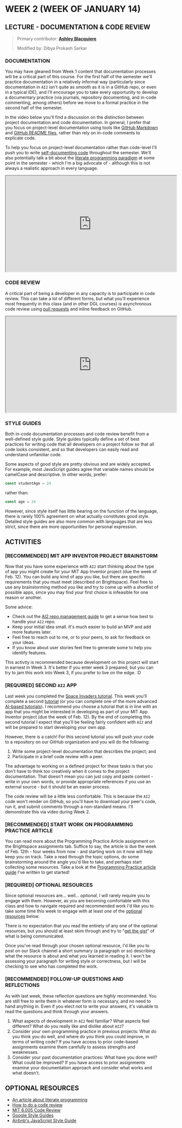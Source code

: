 # WEEK 2 (WEEK OF JANUARY 14)
## LECTURE - DOCUMENTATION & CODE REVIEW

> Primary contributor: **[Ashley Blacquiere](https://ca.linkedin.com/in/ashley-blacquiere)**
>
> Modified by: Dibya Prokash Sarkar

### DOCUMENTATION
You may have gleaned from Week 1 content that documentation processes will be a critical part of this course. For the first half of the semester we'll practice documentation in a relatively informal way (particularly since documentation in `AI2` isn't quite as smooth as it is in a GitHub repo, or even in a typical IDE), and I'll encourage you to take every opportunity to develop a documentary practice (via journals, repository documenting, and in-code commenting, among others) before we move to a formal practice in the second half of the semester.

In the video below you'll find a discussion on the distinction between project documentation and code documentation. In general, I prefer that you focus on project-level documentation using tools like [GitHub Markdown](https://docs.github.com/en/get-started/writing-on-github/getting-started-with-writing-and-formatting-on-github) and [GitHub README files](https://docs.github.com/en/repositories/managing-your-repositorys-settings-and-features/customizing-your-repository/about-readmes), rather than rely on in-code comments to explicate code. 

To help you focus on project-level documentation rather than code-level I'll push you to write [self-documenting code](https://en.wikipedia.org/wiki/Self-documenting_code) throughout the semester. We'll also potentially talk a bit about the [literate programming paradigm](https://en.wikipedia.org/wiki/Literate_programming) at some point in the semester - which I'm a big advocate of - although this is not always a realistic approach in every language.

<div class="video-container-16by9"><iframe width="560" height="315" src="https://youtube.com/embed/S83xOCKfbTg"></iframe></div>

### CODE REVIEW
A critical part of being a developer in any capacity is to participate in code review. This can take a lot of different forms, but what you'll experience most frequently in this class (and in other DGL courses) is asynchronous code review using [pull requests](https://docs.github.com/en/pull-requests/collaborating-with-pull-requests/reviewing-changes-in-pull-requests/incorporating-feedback-in-your-pull-request) and inline feedback on GitHub.

<div class="video-container-16by9"><iframe width="560" height="315" src="https://youtube.com/embed/DCZ6_bcxdGg"></iframe></div>

### STYLE GUIDES
Both in-code documentation processes and code review benefit from a well-defined style guide. Style guides typically define a set of best practices for writing code that all developers on a project follow so that all code looks consistent, and so that developers can easily read and understand unfamiliar code.

Some aspects of good style are pretty obvious and are widely accepted. For example, most JavaScript guides agree that variable names should be camelCase and descriptive. In other words, prefer:
```JavaScript
const studentAge = 24
``` 
rather than:
```JavaScript
const age = 24
```

However, since style itself has little bearing on the function of the language, there is rarely 100% agreement on what actually constitutes good style. Detailed style guides are also more common with languages that are less strict, since there are more opportunities for personal expression.

## ACTIVITIES
### [RECOMMENDED] MIT APP INVENTOR PROJECT BRAINSTORM
Now that you have some experience with `AI2` start thinking about the type of app you might create for your MIT App Inventor project (due the week of Feb. 12). You can build any kind of app you like, but there are specific requirements that you must meet (described on Brightspace). Feel free to use any brainstorming method you like and try to come up with a shortlist of possible apps, since you may find your first choice is infeasible for one reason or another.

Some advice:
- Check out the [AI2 repo management guide](https://github.com/nic-dgl104-winter-2025/guide-ai2-repo-management) to get a sense how best to handle your `AI2` repo.
- Keep your initial idea small. It's much easier to build an MVP and add more features later.
- Feel free to reach out to me, or to your peers, to ask for feedback on your ideas.
- If you know about user stories feel free to generate some to help you identify features.

This activity is recommended because development on this project will start in earnest in Week 3. It's better if you enter week 3 prepared, but you can try to jam this work into Week 3, if you prefer to live on the edge. :D


### [REQUIRED] SECOND `AI2` APP
Last week you completed the [Space Invaders tutorial](http://appinventor.mit.edu/explore/ai2/space-invaders). This week you'll complete a second [tutorial](https://appinventor.mit.edu/explore/ai2/tutorials) (or you can complete one of the more advanced [AI-based tutorials](https://appinventor.mit.edu/explore/ai-with-mit-app-inventor)). I recommend you choose a tutorial that is in line with an app that you might be interested in developing as part of your MIT App Inventor project (due the week of Feb. 12). By the end of completing this second tutorial I expect that you'll be feeling fairly confident with `AI2` and will be prepared to start developing your own app.

However, there is a catch! For this second tutorial you will push your code to a repository on our GitHub organization and you will do the following:
1. Write some project-level documentation that describes the project; and
2. Participate in a brief code review with a peer.

The advantage to working on a defined project for these tasks is that you don't have to think too creatively when it comes to the project documentation. That doesn't mean you can just copy and paste content - write in your own words, or provide appropriate references if you use an external source - but it should be an easier process. 

The code review will be a little less comfortable. This is because the `AI2` code won't render on GitHub, so you'll have to download your peer's code, run it, and submit comments through a non-standard means. I'll demonstrate this via video during Week 2.

### [RECOMMENDED] START WORK ON PROGRAMMING PRACTICE ARTICLE
You can read more about the Programming Practice Article assignment on the Brightspace assignments tab. Suffice to say, the article is due the week of Feb. 12th - four weeks from now - and starting work on it now will help keep you on track. Take a read through the topic options, do some brainstorming around the angle you'd like to take, and perhaps start collecting some resources. Take a look at the [Programming Practice article guide](https://github.com/nic-dgl104-winter-2025/guide-programming-practice-article-main) I've written to get started!

### [REQUIRED] OPTIONAL RESOURCES
Since optional resources are... well... _optional_, I will rarely require you to engage with them. However, as you are becoming comfortable with this class and how to navigate required and recommended work I'd like you to take some time this week to engage with at least _one_ of the [optional resources](#optional-resources) below. 

There is no expectation that you read the entirety of any one of the optional resources, but you should at least skim through and try to "[get the gist](https://idioms.thefreedictionary.com/get+the+gist)" of what is being communicated.

Once you've read through your chosen optional resource, I'd like you to post on our Slack channel a short summary (a paragraph or so) describing what the resource is about and what you learned in reading it. I won't be assessing your paragraph for writing style or correctness, but I will be checking to see who has completed the work.

### [RECOMMENDED] FOLLOW-UP QUESTIONS AND REFLECTIONS
As with last week, these reflection questions are _highly_ recommended. You are still free to write them in whatever form is necessary, and no need to hand anything in. Even if you elect not to write your answers, it's valuable to read the questions and think through your answers.

1. What aspects of development in `AI2` feel familiar? What aspects feel different? What do you really like and dislike about `AI2`?
2. Consider your own programming practice in previous projects: What do you think you do well, and where do you think you could improve, in terms of writing code? If you have access to prior code-based assignments examine them carefully to assess strengths and weaknesses.
3. Consider your past documentation practices: What have you done well? What could be improved? If you have access to prior assignments examine your documentation approach and consider what works and what doesn't.


## OPTIONAL RESOURCES
- [An article about literate programming](https://codedocs.org/what-is/literate-programming)
- [How to do a code review](https://google.github.io/eng-practices/review/reviewer/)
- [MIT 6.005 Code Review](https://ocw.mit.edu/ans7870/6/6.005/s16/classes/04-code-review/)
- [Google Style Guides](https://google.github.io/styleguide/)
- [Airbnb's JavaScript Style Guide](https://github.com/airbnb/javascript)
